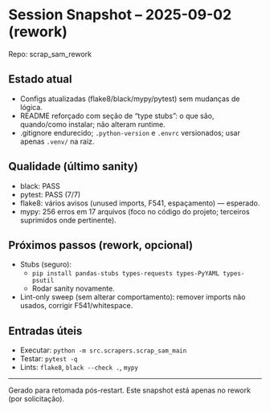 # Session Snapshot – 2025-09-02 (rework)

Repo: scrap_sam_rework

## Estado atual
- Configs atualizadas (flake8/black/mypy/pytest) sem mudanças de lógica.
- README reforçado com seção de “type stubs”: o que são, quando/como instalar; não alteram runtime.
- .gitignore endurecido; `.python-version` e `.envrc` versionados; usar apenas `.venv/` na raiz.

## Qualidade (último sanity)
- black: PASS
- pytest: PASS (7/7)
- flake8: vários avisos (unused imports, F541, espaçamento) — esperado.
- mypy: 256 erros em 17 arquivos (foco no código do projeto; terceiros suprimidos onde pertinente).

## Próximos passos (rework, opcional)
- Stubs (seguro):
  - `pip install pandas-stubs types-requests types-PyYAML types-psutil`
  - Rodar sanity novamente.
- Lint-only sweep (sem alterar comportamento): remover imports não usados, corrigir F541/whitespace.

## Entradas úteis
- Executar: `python -m src.scrapers.scrap_sam_main`
- Testar: `pytest -q`
- Lints: `flake8`, `black --check .`, `mypy`

---
Gerado para retomada pós-restart. Este snapshot está apenas no rework (por solicitação).
